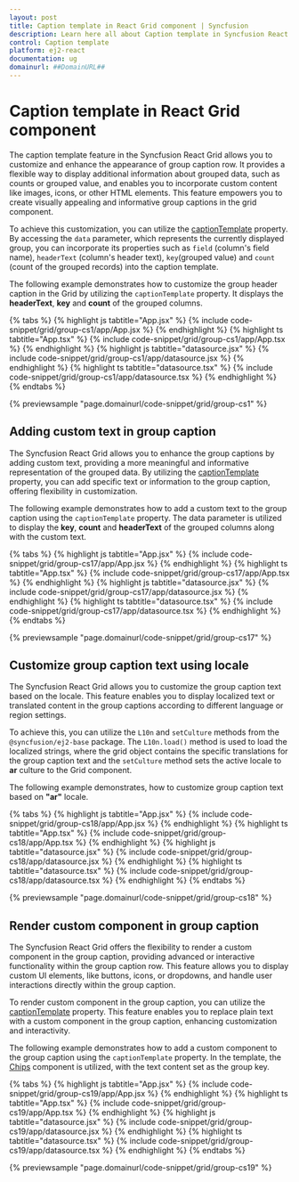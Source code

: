 ```yaml
---
layout: post
title: Caption template in React Grid component | Syncfusion
description: Learn here all about Caption template in Syncfusion React Grid component of Syncfusion Essential JS 2 and more.
control: Caption template 
platform: ej2-react
documentation: ug
domainurl: ##DomainURL##
---
```


# Caption template in React Grid component

The caption template feature in the Syncfusion React Grid allows you to customize and enhance the appearance of group caption row. It provides a flexible way to display additional information about grouped data, such as counts or grouped value, and enables you to incorporate custom content like images, icons, or other HTML elements. This feature empowers you to create visually appealing and informative group captions in the grid component.

To achieve this customization, you can utilize the [captionTemplate](https://ej2.syncfusion.com/react/documentation/api/grid/groupSettings/#captiontemplate) property. By accessing the `data` parameter, which represents the currently displayed group, you can incorporate its properties such as `field` (column's field name), `headerText` (column's header text), `key`(grouped value) and `count` (count of the grouped records) into the caption template.

The following example demonstrates how to customize the group header caption in the Grid by utilizing  the `captionTemplate` property. It displays the **headerText**, **key** and **count** of the grouped columns.

{% tabs %}
{% highlight js tabtitle="App.jsx" %}
{% include code-snippet/grid/group-cs1/app/App.jsx %}
{% endhighlight %}
{% highlight ts tabtitle="App.tsx" %}
{% include code-snippet/grid/group-cs1/app/App.tsx %}
{% endhighlight %}
{% highlight js tabtitle="datasource.jsx" %}
{% include code-snippet/grid/group-cs1/app/datasource.jsx %}
{% endhighlight %}
{% highlight ts tabtitle="datasource.tsx" %}
{% include code-snippet/grid/group-cs1/app/datasource.tsx %}
{% endhighlight %}
{% endtabs %}

 {% previewsample "page.domainurl/code-snippet/grid/group-cs1" %}

## Adding custom text in group caption

The Syncfusion React Grid allows you to enhance the group captions by adding custom text, providing a more meaningful and informative representation of the grouped data. By utilizing the [captionTemplate](https://ej2.syncfusion.com/react/documentation/api/grid/groupSettings/#captiontemplate) property, you can add specific text or information to the group caption, offering flexibility in customization.

The following example demonstrates how to add a custom text to the group caption using the `captionTemplate` property. The data parameter is utilized to display the  **key**, **count** and **headerText** of the grouped columns along with the custom text. 

{% tabs %}
{% highlight js tabtitle="App.jsx" %}
{% include code-snippet/grid/group-cs17/app/App.jsx %}
{% endhighlight %}
{% highlight ts tabtitle="App.tsx" %}
{% include code-snippet/grid/group-cs17/app/App.tsx %}
{% endhighlight %}
{% highlight js tabtitle="datasource.jsx" %}
{% include code-snippet/grid/group-cs17/app/datasource.jsx %}
{% endhighlight %}
{% highlight ts tabtitle="datasource.tsx" %}
{% include code-snippet/grid/group-cs17/app/datasource.tsx %}
{% endhighlight %}
{% endtabs %}

 {% previewsample "page.domainurl/code-snippet/grid/group-cs17" %}

## Customize group caption text using locale

The Syncfusion React Grid allows you to customize the group caption text based on the locale. This feature enables you to display localized text or translated content in the group captions according to different language or region settings.

To achieve this, you can utilize the `L10n` and `setCulture` methods from the `@syncfusion/ej2-base` package. The `L10n.load()` method is used to load the localized strings, where the grid object contains the specific translations for the group caption text and the `setCulture` method sets the active locale to **ar** culture to the Grid component.

The following example demonstrates, how to customize group caption text based on **"ar"** locale.

{% tabs %}
{% highlight js tabtitle="App.jsx" %}
{% include code-snippet/grid/group-cs18/app/App.jsx %}
{% endhighlight %}
{% highlight ts tabtitle="App.tsx" %}
{% include code-snippet/grid/group-cs18/app/App.tsx %}
{% endhighlight %}
{% highlight js tabtitle="datasource.jsx" %}
{% include code-snippet/grid/group-cs18/app/datasource.jsx %}
{% endhighlight %}
{% highlight ts tabtitle="datasource.tsx" %}
{% include code-snippet/grid/group-cs18/app/datasource.tsx %}
{% endhighlight %}
{% endtabs %}

 {% previewsample "page.domainurl/code-snippet/grid/group-cs18" %}

## Render custom component in group caption

The Syncfusion React Grid offers the flexibility to render a custom component in the group caption, providing advanced or interactive functionality within the group caption row. This feature allows you to display custom UI elements, like buttons, icons, or dropdowns, and handle user interactions directly within the group caption. 

To render custom component in the group caption, you can utilize the [captionTemplate](https://ej2.syncfusion.com/react/documentation/api/grid/groupSettings/#captiontemplate) property. This feature enables you to replace plain text with a custom component in the group caption, enhancing customization and interactivity.

The following example demonstrates how to add a custom component to the group caption using the `captionTemplate` property. In the template, the [Chips](https://ej2.syncfusion.com/react/documentation/chips/getting-started) component is utilized, with the text content set as the group key.

{% tabs %}
{% highlight js tabtitle="App.jsx" %}
{% include code-snippet/grid/group-cs19/app/App.jsx %}
{% endhighlight %}
{% highlight ts tabtitle="App.tsx" %}
{% include code-snippet/grid/group-cs19/app/App.tsx %}
{% endhighlight %}
{% highlight js tabtitle="datasource.jsx" %}
{% include code-snippet/grid/group-cs19/app/datasource.jsx %}
{% endhighlight %}
{% highlight ts tabtitle="datasource.tsx" %}
{% include code-snippet/grid/group-cs19/app/datasource.tsx %}
{% endhighlight %}
{% endtabs %}

 {% previewsample "page.domainurl/code-snippet/grid/group-cs19" %}